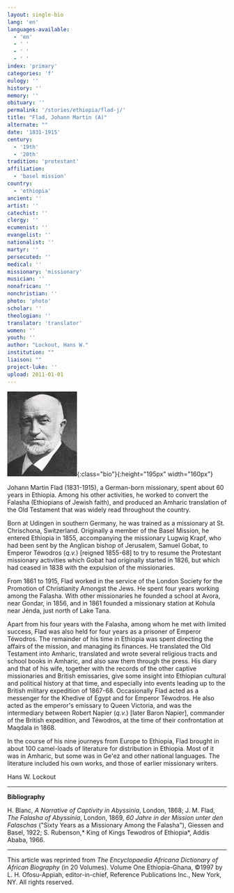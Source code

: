 ```yaml
---
layout: single-bio
lang: 'en'
languages-available:
  - 'en'
  - ' '
  - ' '
  - ' '
index: 'primary'
categories: 'f'
eulogy: ''
history: ''
memory: ''
obituary: ''
permalink: '/stories/ethiopia/flad-j/'
title: "Flad, Johann Martin (A)"
alternate: ""
date: '1831-1915'
century:
  - '19th'
  - '20th'
tradition: 'protestant'
affiliation:
  - 'basel mission'
country:
  - 'ethiopia'
ancient: ''
artist: ''
catechist: ''
clergy: ''
ecumenist: ''
evangelist: ''
nationalist: ''
martyr: ''
persecuted: ''
medical: ''
missionary: 'missionary'
musician: ''
nonafrican: ''
nonchristian: ''
photo: 'photo'
scholar: ''
theologian: ''
translator: 'translator'
women: ''
youth: ''
author: "Lockout, Hans W."
institution: ""
liaison: ""
project-luke: ''
upload: 2011-01-01
---
```


![Johann Flad](/images/bio-pics/ethiopia/flad-j/flad2.jpg){:class="bio"}{:height="195px" width="160px"}

Johann Martin Flad (1831-1915), a German-born missionary, spent about 60 years in Ethiopia. Among his other activities, he worked to convert the Falasha (Ethiopians of Jewish faith), and produced an Amharic translation of the Old Testament that was widely read throughout the country.

Born at Udingen in southern Germany, he was trained as a missionary at St. Chrischona, Switzerland. Originally a member of the Basel Mission, he entered Ethiopia in 1855, accompanying the missionary Lugwig Krapf, who had been sent by the Anglican bishop of Jerusalem, Samuel Gobat, to Emperor Téwodros (*q.v.*) [reigned 1855-68] to try to resume the Protestant missionary activities which Gobat had originally started in 1826, but which had ceased in 1838 with the expulsion of the  missionaries.

From 1861 to 1915, Flad worked in the service of the London Society for the Promotion of Christianity Amongst the Jews. He spent four years working among the Falasha. With other missionaries he founded a school at Avora, near Gondar, in 1856, and in 1861 founded a missionary station at Kohula near Jénda, just north of Lake Tana.

Apart from his four years with the Falasha, among whom he met with limited success, Flad was also held for four years as a prisoner of Emperor Téwodros. The remainder of his time in Ethiopia was spent directing the affairs of the mission, and managing its finances. He translated the Old Testament into Amharic, translated and wrote several religious tracts and school books in Amharic, and also saw them through the press. His diary and that of his wife, together with the records of the other captive missionaries and British emissaries, give some insight into Ethiopian cultural and political history at that time, and especially into events leading up to the British military expedition of 1867-68.  Occasionally Flad acted as a messenger for the Khedive of Egypt and for Emperor Téwodros. He also acted as the emperor's emissary to Queen Victoria,  and was the intermediary between Robert Napier (*q.v.*) [later Baron Napier], commander of the British expedition, and Téwodros, at the time of their confrontation at Maqdala in 1868.

In the course of his nine journeys from Europe to Ethiopia, Flad brought in about 100 camel-loads of literature for distribution in Ethiopia. Most of it was in Amharic, but some was in Ge'ez and other national languages. The literature included his own works, and those of earlier missionary writers.

Hans W. Lockout

---

**Bibliography**

H. Blanc, *A Narrative of Captivity in Abyssinia*, London, 1868; J. M. Flad, *The Falasha of Abyssinia*, London, 1869, *60 Jahre in der Mission unter den Falaschas* ("Sixty Years as a Missionary Among the Falasha"), Giessen and Basel, 1922; S. Rubenson,* King of Kings Tewodros of Ethiopia*, Addis Ababa, 1966.

---

This article was reprinted from *The Encyclopaedia Africana Dictionary of African Biography* (in 20 Volumes). Volume One Ethiopia-Ghana, &copy;1997 by L. H. Ofosu-Appiah, editor-in-chief, Reference Publications Inc., New York, NY. All rights reserved.
